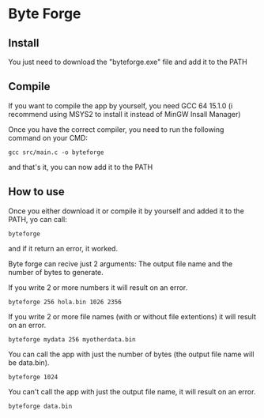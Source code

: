 # Byte Forge
## Install

You just need to download the "byteforge.exe" file and add it to the PATH

## Compile

If you want to compile the app by yourself, you need GCC 64 15.1.0 (i recommend using MSYS2 to install it instead of MinGW Insall Manager)

Once you have the correct compiler, you need to run the following command on your CMD:

    gcc src/main.c -o byteforge

and that's it, you can now add it to the PATH

## How to use

Once you either download it or compile it by yourself and added it to the PATH, yo can call:

    byteforge

and if it return an error, it worked.

Byte forge can recive just 2 arguments: The output file name and the number of bytes to generate.

If you write 2 or more numbers it will result on an error.

    byteforge 256 hola.bin 1026 2356

If you write 2 or more file names (with or without file extentions) it will result on an error.

    byteforge mydata 256 myotherdata.bin

You can call the app with just the number of bytes (the output file name will be data.bin).

    byteforge 1024

You can't call the app with just the output file name, it will result on an error.

    byteforge data.bin